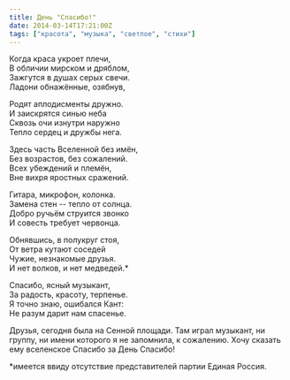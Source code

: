 ```yaml
---
title: День "Спасибо!"
date: 2014-03-14T17:21:00Z
tags: ["красота", "музыка", "светлое", "стихи"]
---
```


Когда краса укроет плечи,  
В обличии мирском и дряблом,  
Зажгутся в душах серых свечи.  
Ладони обнажённые, озябнув,  

Родят аплодисменты дружно.  
И заискрятся синью неба  
Сквозь очи изнутри наружно  
Тепло сердец и дружбы нега.  

Здесь часть Вселенной без имён,  
Без возрастов, без сожалений.  
Всех убеждений и племён,  
Вне вихря яростных сражений.  

Гитара, микрофон, колонка.  
Замена стен -- тепло от солнца.  
Добро ручьём струится звонко  
И совесть требует червонца.  

Обнявшись, в полукруг стоя,  
От ветра кутают соседей  
Чужие, незнакомые друзья.  
И нет волков, и нет медведей.\*  

Спасибо, ясный музыкант,  
За радость, красоту, терпенье.  
Я точно знаю, ошибался Кант:  
Не разум дарит нам спасенье.  

Друзья, сегодня была на Сенной площади. Там играл музыкант, ни группу, ни имени которого я не запомнила, к сожалению. Хочу сказать ему вселенское Спасибо за День Спасибо!  

\*имеется ввиду отсутствие представителей партии Единая Россия.  

